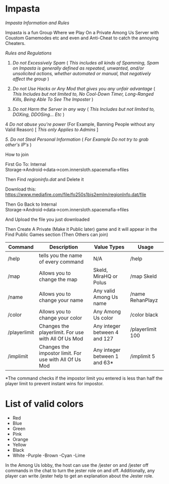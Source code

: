 # Impasta
*Impasta*
*Information and Rules*
 
Impasta is a fun Group Where we Play On a Private Among Us Server with Coustom Gamemodes etc and even and Anti-Cheat to catch the annoying Cheaters.

*Rules and Regulations*
1.  *Do not Excessively Spam* ( _This includes all kinds of Spamming, Spam on Impasta is generally defined as repeated, unwanted, and/or unsolicited actions, whether automated or manual, that negatively affect the group_ )

2. *Do not Use Hacks or Any Mod that gives you any unfair advantage* ( _This Includes but not limited to, No Cool-Down Timer, Long-Ranged Kills, Being Able To See The Imposter_ )

3. *Do not Harm the Server in any way* 
( _This Includes but not limited to, DOXing, DDOSing... Etc_ )

4 *Do not abuse you're power*
(For Example, Banning People without any Valid Reason)
[ _This only Applies to Admins_ ]

 *5. Do not Steal Personal Information* 
( _For Example Do not try to grab other's IP's_ )

How to join

First Go To: Internal Storage→Android→data→com.innersloth.spacemafia→files

Then Find *regioninfo.dat* and Delete it 

Download this: https://www.mediafire.com/file/fo250s1bis2emlm/regionInfo.dat/file

Then Go Back to Internal Storage→Android→data→com.innersloth.spacemafia→files

And Upload the file you just downloaded

Then Create A Private (Make it Public later) game and it will appear in the Find Public Games section (Then Others can join)


| Command  | Description | Value Types | Usage |
| -------- | ---------------- | ------------- | ------------- |
| /help  | tells you the name of every command  | N/A  |  /help |
| /map  | Allows you to change the map  | Skeld, MiraHQ or Polus  |  /map Skeld |
| /name  | Allows you to change your name  | Any valid Among Us name  |  /name RehanPlayz |
| /color  | Allows you to change your color  | Any Among Us color  |  /color black |
| /playerlimit  | Changes the playerlimit. For use with All Of Us Mod  | Any integer between 4 and 127  |  /playerlimit 100 |
| /implimit  | Changes the impostor limit. For use with All Of Us Mod  | Any integer between 1 and 63*  |  /implimit 5 |

\*The command checks if the impostor limit you entered is less than half the player limit to prevent instant wins for impostor. </font>

# List of valid colors
- Red
- Blue
- Green
- Pink
- Orange
- Yellow
- Black
- White
-Purple
-Brown
-Cyan
-Lime

In the Among Us lobby, the host can use the /jester on and /jester off commands in the chat to turn the jester role on and off. Additionally, any player can write /jester help to get an explanation about the Jester role.
